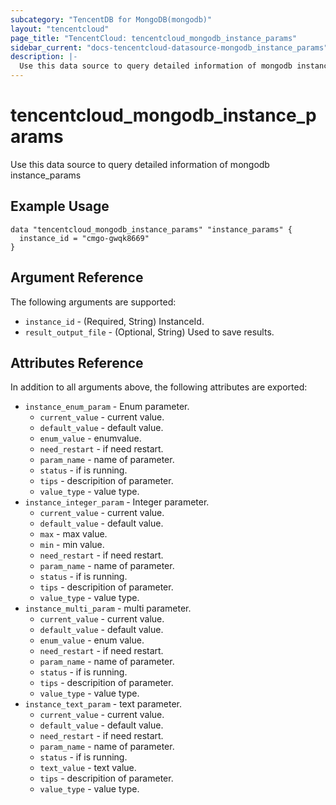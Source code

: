 ```yaml
---
subcategory: "TencentDB for MongoDB(mongodb)"
layout: "tencentcloud"
page_title: "TencentCloud: tencentcloud_mongodb_instance_params"
sidebar_current: "docs-tencentcloud-datasource-mongodb_instance_params"
description: |-
  Use this data source to query detailed information of mongodb instance_params
---
```


# tencentcloud_mongodb_instance_params

Use this data source to query detailed information of mongodb instance_params

## Example Usage

```hcl
data "tencentcloud_mongodb_instance_params" "instance_params" {
  instance_id = "cmgo-gwqk8669"
}
```

## Argument Reference

The following arguments are supported:

* `instance_id` - (Required, String) InstanceId.
* `result_output_file` - (Optional, String) Used to save results.

## Attributes Reference

In addition to all arguments above, the following attributes are exported:

* `instance_enum_param` - Enum parameter.
  * `current_value` - current value.
  * `default_value` - default value.
  * `enum_value` - enumvalue.
  * `need_restart` - if need restart.
  * `param_name` - name of parameter.
  * `status` - if is running.
  * `tips` - descripition of parameter.
  * `value_type` - value type.
* `instance_integer_param` - Integer parameter.
  * `current_value` - current value.
  * `default_value` - default value.
  * `max` - max value.
  * `min` - min value.
  * `need_restart` - if need restart.
  * `param_name` - name of parameter.
  * `status` - if is running.
  * `tips` - descripition of parameter.
  * `value_type` - value type.
* `instance_multi_param` - multi parameter.
  * `current_value` - current value.
  * `default_value` - default value.
  * `enum_value` - enum value.
  * `need_restart` - if need restart.
  * `param_name` - name of parameter.
  * `status` - if is running.
  * `tips` - descripition of parameter.
  * `value_type` - value type.
* `instance_text_param` - text parameter.
  * `current_value` - current value.
  * `default_value` - default value.
  * `need_restart` - if need restart.
  * `param_name` - name of parameter.
  * `status` - if is running.
  * `text_value` - text value.
  * `tips` - descripition of parameter.
  * `value_type` - value type.


